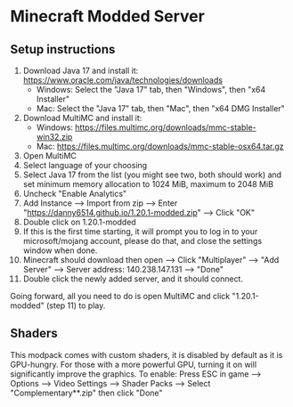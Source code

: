 # Minecraft Modded Server

## Setup instructions
1. Download Java 17 and install it: https://www.oracle.com/java/technologies/downloads
   - Windows: Select the "Java 17" tab, then "Windows", then "x64 Installer"
   - Mac: Select the "Java 17" tab, then "Mac", then "x64 DMG Installer"
2. Download MultiMC and install it:
   - Windows: https://files.multimc.org/downloads/mmc-stable-win32.zip
   - Mac: https://files.multimc.org/downloads/mmc-stable-osx64.tar.gz
3. Open MultiMC
4. Select language of your choosing
5. Select Java 17 from the list (you might see two, both should work) and set minimum memory allocation to 1024 MiB, maximum to 2048 MiB
6. Uncheck "Enable Analytics"
7. Add Instance --> Import from zip --> Enter "https://danny6514.github.io/1.20.1-modded.zip" --> Click "OK"
8. Double click on 1.20.1-modded
9. If this is the first time starting, it will prompt you to log in to your microsoft/mojang account, please do that, and close the settings window when done.
10. Minecraft should download then open --> Click "Multiplayer" --> "Add Server" --> Server address: 140.238.147.131 --> "Done"
11. Double click the newly added server, and it should connect.

Going forward, all you need to do is open MultiMC and click "1.20.1-modded" (step 11) to play.

## Shaders

This modpack comes with custom shaders, it is disabled by default as it is GPU-hungry. For those with a more powerful GPU, turning it on will significantly improve the graphics. To enable: Press ESC in game --> Options --> Video Settings --> Shader Packs --> Select "Complementary**.zip" then click "Done"
